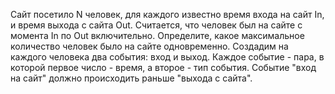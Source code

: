 Сайт посетило N человек, для каждого известно время входа на сайт In, и время выхода с сайта Out. Считается, что человек был на сайте с момента In по Out включительно. Определите, какое максимальное количество человек было на сайте одновременно.
Создадим на каждого человека два события: вход и выход. Каждое событие - пара, в которой первое число - время, а второе - тип события. Событие "вход на сайт" должно происходить раньше "выхода с сайта".
